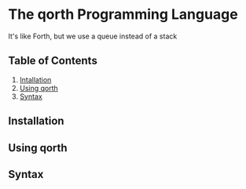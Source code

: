 # The qorth Programming Language
It's like Forth, but we use a queue instead of a stack

## Table of Contents
1. [Intallation](#installation)
2. [Using qorth](#using-qorth)
3. [Syntax](#syntax)

## Installation
## Using qorth
## Syntax

